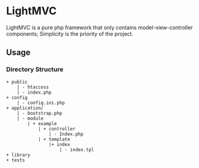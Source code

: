 # LightMVC

LightMVC is a pure php framework that only contains model-view-controller components; Simplicity is the priority of the project.

## Usage

### Directory Structure

```
+ public
    | - htaccess
    | - index.php
+ config
    | - config.ini.php
+ application/
    | - bootstrap.php
    | - module
        | + example
            | + controller
                | - Index.php
            | + template
                |+ index   
                    | - index.tpl
+ library
+ tests
```

